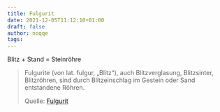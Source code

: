 ```yaml
---
title: Fulgurit
date: 2021-12-05T11:12:10+01:00
draft: false
author: noqqe
tags:
---
```


Blitz + Stand = Steinröhre

> Fulgurite (von lat. fulgur, „Blitz“), auch Blitzverglasung, Blitzsinter,
> Blitzröhren, sind durch Blitzeinschlag im Gestein oder Sand entstandene
> Röhren.
>
> Quelle: [Fulgurit](https://de.wikipedia.org/wiki/Fulgurit)
